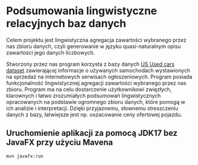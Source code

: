 # Podsumowania lingwistyczne relacyjnych baz danych
Celem projektu jest lingwistyczna agregacja zawartości wybranego przez
nas zbioru danych, czyli generowanie w języku quasi-naturalnym opisu zawartości jego danych liczbowych.

Stworzony przez nas program korzysta z bazy danych [US Used cars dataset](https://www.kaggle.com/datasets/ananaymital/us-used-cars-dataset)
zawierającej informacje o używanych samochodach wystawionych na sprzedaż na internetowych serwisach 
ogłoszeniowych. Program posiada funkcjonalność lingwistycznej agregacji zawartości wybranego przez nas
zbioru. Program ma na celu dostarczenie użytkownikowi zwięzłych, klarownych i łatwo zrozumiałych podsumowań
lingwistycznych opracowanych na podstawie ogromnego zbioru danych, które pomogą w ich analizie
i interpretacji. Dzięki przyjaznemu, słownemu streszczeniu danych z bazy, łatwiejsze jest np. oszacowanie
ceny ofertowej pojazdu.

## Uruchomienie aplikacji za pomocą JDK17 bez JavaFX przy użyciu Mavena
```shell
mvn javafx:run
```